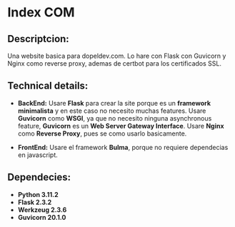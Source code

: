 # Index COM

## Descriptcion:
Una website basica para dopeldev.com. Lo hare con Flask con Guvicorn y Nginx como reverse proxy, ademas de certbot para los certificados SSL.

## Technical details:
- **BackEnd:** Usare **Flask** para crear la site porque es un **framework minimalista** 
y en este caso no necesito muchas features.
Usare **Guvicorn** como **WSGI**, ya que no necesito ninguna asynchronous feature, **Guvicorn** es un
**Web Server Gateway Interface**.
Usare **Nginx** como **Reverse Proxy**, pues se como usarlo basicamente.

- **FrontEnd:** Usare el framework **Bulma**, porque no requiere dependecias en javascript. 


## Dependecies:
- **Python 3.11.2**
- **Flask 2.3.2**
- **Werkzeug 2.3.6**
- **Guvicorn 20.1.0**


